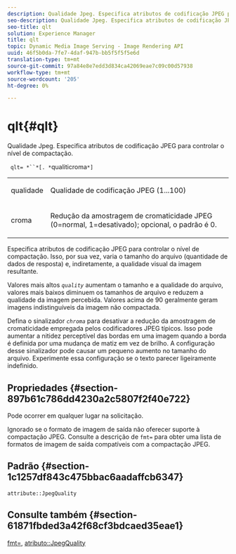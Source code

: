 ```yaml
---
description: Qualidade Jpeg. Especifica atributos de codificação JPEG para controlar o nível de compactação.
seo-description: Qualidade Jpeg. Especifica atributos de codificação JPEG para controlar o nível de compactação.
seo-title: qlt
solution: Experience Manager
title: qlt
topic: Dynamic Media Image Serving - Image Rendering API
uuid: 46f5b0da-7fe7-4daf-947b-bb5f5f5f5e6d
translation-type: tm+mt
source-git-commit: 97a84e8e7edd3d834ca42069eae7c09c00d57938
workflow-type: tm+mt
source-wordcount: '205'
ht-degree: 0%

---
```



# qlt{#qlt}

Qualidade Jpeg. Especifica atributos de codificação JPEG para controlar o nível de compactação.

` qlt= *``*[. *`qualiticroma`*]`

<table id="simpletable_A245B6A3D2374A6A89DE63A5621CFEC0"> 
 <tr class="strow"> 
  <td class="stentry"> <p> <span class="varname"> qualidade  </span> </p> </td> 
  <td class="stentry"> <p>Qualidade de codificação JPEG (1...100) </p> </td> 
 </tr> 
 <tr class="strow"> 
  <td class="stentry"> <p> <span class="varname"> croma  </span> </p> </td> 
  <td class="stentry"> <p>Redução da amostragem de cromaticidade JPEG (0=normal, 1=desativado); opcional, o padrão é 0. </p> </td> 
 </tr> 
</table>

Especifica atributos de codificação JPEG para controlar o nível de compactação. Isso, por sua vez, varia o tamanho do arquivo (quantidade de dados de resposta) e, indiretamente, a qualidade visual da imagem resultante.

Valores mais altos *`quality`* aumentam o tamanho e a qualidade do arquivo, valores mais baixos diminuem os tamanhos de arquivo e reduzem a qualidade da imagem percebida. Valores acima de 90 geralmente geram imagens indistinguíveis da imagem não compactada.

Defina o sinalizador *`chroma`* para desativar a redução da amostragem de cromaticidade empregada pelos codificadores JPEG típicos. Isso pode aumentar a nitidez perceptível das bordas em uma imagem quando a borda é definida por uma mudança de matiz em vez de brilho. A configuração desse sinalizador pode causar um pequeno aumento no tamanho do arquivo. Experimente essa configuração se o texto parecer ligeiramente indefinido.

## Propriedades {#section-897b61c786dd4230a2c5807f2f40e722}

Pode ocorrer em qualquer lugar na solicitação.

Ignorado se o formato de imagem de saída não oferecer suporte à compactação JPEG. Consulte a descrição de `fmt=` para obter uma lista de formatos de imagem de saída compatíveis com a compactação JPEG.

## Padrão {#section-1c1257df843c475bbac6aadaffcb6347}

`attribute::JpegQuality`

## Consulte também {#section-61871fbded3a42f68cf3bdcaed35eae1}

[fmt=](../../../../../ir-api/http-protocol/image-rendering-api-ref/c-ir-http-protocol-ref/c-ir-http-protocol-command-reference/r-ir-fmt.md#reference-4c743f67d56b47c5b774fcc900ff758c),  [atributo::JpegQuality](../../../../../ir-api/material-cat/image-rendering-api-ref/c-ir-material-catalog/c-ir-attributes-reference/r-ir-jpegquality.md#reference-d86fc5ad18bb436891efdbe1f98fea50)
